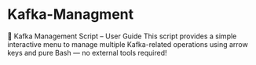 # Kafka-Managment
📄 Kafka Management Script – User Guide This script provides a simple interactive menu to manage multiple Kafka-related operations using arrow keys and pure Bash — no external tools required!
